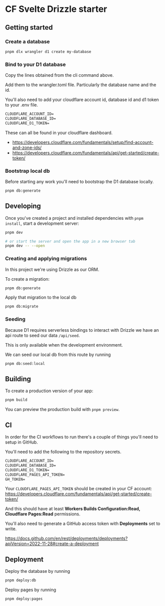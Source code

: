 # CF Svelte Drizzle starter

## Getting started

### Create a database

```bash
pnpm dlx wrangler d1 create my-database
```

### Bind to your D1 database

Copy the lines obtained from the cli command above.

Add them to the wrangler.toml file. Particularly the database name and the id.

You'll also need to add your cloudflare account id, database id and d1 token to your .env file.

```txt
CLOUDFLARE_ACCOUNT_ID=
CLOUDFLARE_DATABASE_ID=
CLOUDFLARE_D1_TOKEN=
```

These can all be found in your cloudflare dashboard.

- https://developers.cloudflare.com/fundamentals/setup/find-account-and-zone-ids/
- https://developers.cloudflare.com/fundamentals/api/get-started/create-token/

### Bootstrap local db

Before starting any work you'll need to bootstrap the D1 database locally.

```bash
pnpm db:generate
```

## Developing

Once you've created a project and installed dependencies with `pnpm install`, start a development server:

```bash
pnpm dev

# or start the server and open the app in a new browser tab
pnpm dev -- --open
```

### Creating and applying migrations

In this project we're using Drizzle as our ORM.

To create a migration:

```bash
pnpm db:generate
```

Apply that migration to the local db

```bash
pnpm db:migrate
```

### Seeding

Because D1 requires serverless bindings to interact with Drizzle we have an api route to seed our data `/api/seed`.

This is only available when the development environment.

We can seed our local db from this route by running

```bash
pnpm db:seed:local
```

## Building

To create a production version of your app:

```bash
pnpm build
```

You can preview the production build with `pnpm preview`.

## CI

In order for the CI workflows to run there's a couple of things you'll need to setup in GitHub.

You'll need to add the following to the repository secrets.

```txt
CLOUDFLARE_ACCOUNT_ID=
CLOUDFLARE_DATABASE_ID=
CLOUDFLARE_D1_TOKEN=
CLOUDFLARE_PAGES_API_TOKEN=
GH_TOKEN=
```

Your `CLOUDFLARE_PAGES_API_TOKEN` should be created in your CF account: https://developers.cloudflare.com/fundamentals/api/get-started/create-token/

And this should have at least **Workers Builds Configuration:Read, Cloudflare Pages:Read** permissions.

You'll also need to generate a GitHub access token with **Deployments** set to write.

https://docs.github.com/en/rest/deployments/deployments?apiVersion=2022-11-28#create-a-deployment

## Deployment

Deploy the database by running

```bash
pnpm deploy:db
```

Deploy pages by running

```bash
pnpm deploy:pages
```
